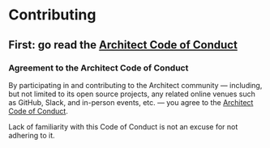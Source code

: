 # Contributing

## First: go read the [Architect Code of Conduct](/.github/code_of_conduct.md)

### Agreement to the Architect Code of Conduct

By participating in and contributing to the Architect community — including, but not limited to its open source projects, any related online venues such as GitHub, Slack, and in-person events, etc. — you agree to the [Architect Code of Conduct](/.github/code_of_conduct.md).

Lack of familiarity with this Code of Conduct is not an excuse for not adhering to it.
